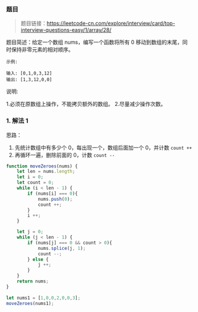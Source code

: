 ### 题目
> 题目链接：https://leetcode-cn.com/explore/interview/card/top-interview-questions-easy/1/array/28/

题目简述：给定一个数组 nums，编写一个函数将所有 0 移动到数组的末尾，同时保持非零元素的相对顺序。
```
示例:

输入: [0,1,0,3,12]
输出: [1,3,12,0,0]
```
说明:

1.必须在原数组上操作，不能拷贝额外的数组。
2.尽量减少操作次数。


### 1. 解法 1
思路：
1. 先统计数组中有多少个 0，每出现一个，数组后面加一个 0，并计数 `count ++`
2. 再循环一遍，删除前面的 0，计数 `count --`
```javascript
function moveZeroes(nums) {
    let len = nums.length;
    let i = 0;
    let count = 0;
    while (i < len - 1) {
        if (nums[i] === 0){
            nums.push(0);
            count ++;
        }
        i ++;
    }

    let j = 0;
    while (j < len - 1) {
        if (nums[j] === 0 && count > 0){
            nums.splice(j, 1);
            count --;
        } else {
            j ++;
        }
    }
    return nums;
}
    
let nums1 = [1,0,0,2,0,0,3];
moveZeroes(nums1);
```
